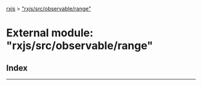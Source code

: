 [rxjs](../README.md) > ["rxjs/src/observable/range"](../modules/_rxjs_src_observable_range_.md)

# External module: "rxjs/src/observable/range"

## Index

---

